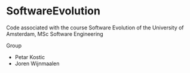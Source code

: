 # SoftwareEvolution
Code associated with the course Software Evolution of the University of Amsterdam, MSc Software Engineering

Group  
* Petar Kostic
* Joren Wijnmaalen
